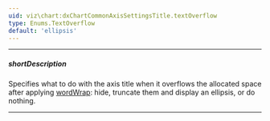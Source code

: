 ```yaml
---
uid: viz\chart:dxChartCommonAxisSettingsTitle.textOverflow
type: Enums.TextOverflow
default: 'ellipsis'
---
```

---
##### shortDescription
Specifies what to do with the axis title when it overflows the allocated space after applying [wordWrap](/api-reference/10%20UI%20Components/dxChart/1%20Configuration/commonAxisSettings/title/wordWrap.md '/Documentation/ApiReference/UI_Components/dxChart/Configuration/commonAxisSettings/title/#wordWrap'): hide, truncate them and display an ellipsis, or do nothing.

---
